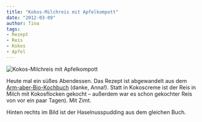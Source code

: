 ```yaml
---
title: "Kokos-Milchreis mit Apfelkompott"
date: "2012-03-09" 
author: Tina
tags:
- Rezept
- Reis
- Kokos
- Apfel
---
```


![Kokos-Milchreis mit Apfelkompott](images/imgp8672.jpg)

Heute mal ein süßes Abendessen. Das Rezept ist abgewandelt aus dem [Arm-aber-Bio-Kochbuch](http://www.amazon.de/gp/product/3981346912/ref=pd_lpo_k2_dp_sr_1?pf_rd_p=471061493&pf_rd_s=lpo-top-stripe&pf_rd_t=201&pf_rd_i=3981346904&pf_rd_m=A3JWKAKR8XB7XF&pf_rd_r=1YN0XJ3N6PZC91PTHNHR) (danke, Anna!). Statt in Kokoscreme ist der Reis in Milch mit Kokosflocken gekocht – außerdem war es schon gekochter Reis von vor ein paar Tagen). Mit Zimt.

Hinten rechts im Bild ist der Haselnusspudding aus dem gleichen Buch.
